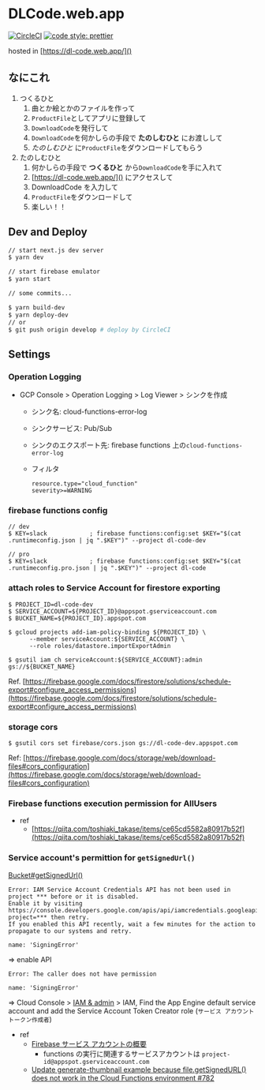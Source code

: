 # DLCode.web.app

[![CircleCI](https://circleci.com/gh/TatsuyaYamamoto/dl-code.web.app/tree/develop.svg?style=svg)](https://circleci.com/gh/TatsuyaYamamoto/dl-code.web.app/tree/develop)
[![code style: prettier](https://img.shields.io/badge/code_style-prettier-ff69b4.svg?style=flat-square)](https://github.com/prettier/prettier)

hosted in [https://dl-code.web.app/]()

## なにこれ

1. つくるひと
   1. 曲とか絵とかのファイルを作って
   1. `ProductFile`としてアプリに登録して
   1. `DownloadCode`を発行して
   1. `DownloadCode`を何かしらの手段で **たのしむひと** にお渡しして
   1. _たのしむひと_ に`ProductFile`をダウンロードしてもらう
1. たのしむひと
   1. 何かしらの手段で **つくるひと** から`DownloadCode`を手に入れて
   1. [https://dl-code.web.app/]() にアクセスして
   1. DownloadCode を入力して
   1. `ProductFile`をダウンロードして
   1. 楽しい！！

## Dev and Deploy

```bash
// start next.js dev server
$ yarn dev

// start firebase emulator
$ yarn start

// some commits...

$ yarn build-dev
$ yarn deploy-dev
// or
$ git push origin develop # deploy by CircleCI

```

## Settings

### Operation Logging

- GCP Console > Operation Logging > Log Viewer > シンクを作成

  - シンク名: cloud-functions-error-log
  - シンクサービス: Pub/Sub
  - シンクのエクスポート先: firebase functions 上の`cloud-functions-error-log`
  - フィルタ

    ```
    resource.type="cloud_function"
    severity>=WARNING
    ```

### firebase functions config

```shell script
// dev
$ KEY=slack            ; firebase functions:config:set $KEY="$(cat .runtimeconfig.json | jq ".$KEY")" --project dl-code-dev
```

```shell script
// pro
$ KEY=slack            ; firebase functions:config:set $KEY="$(cat .runtimeconfig.pro.json | jq ".$KEY")" --project dl-code

```

### attach roles to Service Account for firestore exporting

```shell script
$ PROJECT_ID=dl-code-dev
$ SERVICE_ACCOUNT=${PROJECT_ID}@appspot.gserviceaccount.com
$ BUCKET_NAME=${PROJECT_ID}.appspot.com

$ gcloud projects add-iam-policy-binding ${PROJECT_ID} \
      --member serviceAccount:${SERVICE_ACCOUNT} \
      --role roles/datastore.importExportAdmin

$ gsutil iam ch serviceAccount:${SERVICE_ACCOUNT}:admin gs://${BUCKET_NAME}
```

Ref. [https://firebase.google.com/docs/firestore/solutions/schedule-export#configure_access_permissions](https://firebase.google.com/docs/firestore/solutions/schedule-export#configure_access_permissions)

### storage cors

```shell script
$ gsutil cors set firebase/cors.json gs://dl-code-dev.appspot.com
```

Ref: [https://firebase.google.com/docs/storage/web/download-files#cors_configuration](https://firebase.google.com/docs/storage/web/download-files#cors_configuration)

### Firebase functions execution permission for AllUsers

- ref
  - [https://qiita.com/toshiaki_takase/items/ce65cd5582a80917b52f](https://qiita.com/toshiaki_takase/items/ce65cd5582a80917b52f)

### Service account's permittion for `getSignedUrl()`

[Bucket#getSignedUrl()](https://googleapis.dev/nodejs/storage/latest/Bucket.html#getSignedUrl)

```shell
Error: IAM Service Account Credentials API has not been used in project *** before or it is disabled.
Enable it by visiting https://console.developers.google.com/apis/api/iamcredentials.googleapis.com/overview?project=*** then retry.
If you enabled this API recently, wait a few minutes for the action to propagate to our systems and retry.

name: 'SigningError'
```

=> enable API

```shell
Error: The caller does not have permission

name: 'SigningError'
```

=> Cloud Console > [IAM & admin](https://console.cloud.google.com/iam-admin/iam) > IAM, Find the App Engine default service account and add the Service Account Token Creator role (`サービス アカウント トークン作成者`)

- ref
  - [Firebase サービス アカウントの概要](https://firebase.google.com/support/guides/service-accounts?hl=ja)
    - functions の実行に関連するサービスアカウントは `project-id@appspot.gserviceaccount.com`
  - [Update generate-thumbnail example because file.getSignedURL() does not work in the Cloud Functions environment #782](https://github.com/firebase/functions-samples/issues/782)
